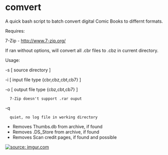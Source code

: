 comvert
=====
A quick bash script to batch convert digital Comic Books to differnt formats.

Requires:

7-Zip - http://www.7-zip.org/

If ran without options, will convert all .cbr files to .cbz in current directory.

Usage:

  -s [ source directory ]
  
  -i [ input file type {cbr,cbz,cbt,cb7} ]
  
  -o [ output file type {cbz,cbt,cb7} ]
  
      7-Zip doesn't support .rar ouput
      
  -q
  
      quiet, no log file in working directory

- Removes Thumbs.db from archive, if found
- Removes .DS_Store from archive, if found
- Removes Scan credit pages, if found and possible

<a href="http://imgur.com/Jnijkrm"><img src="http://i.imgur.com/Jnijkrml.png" title="source: imgur.com" /></a>

